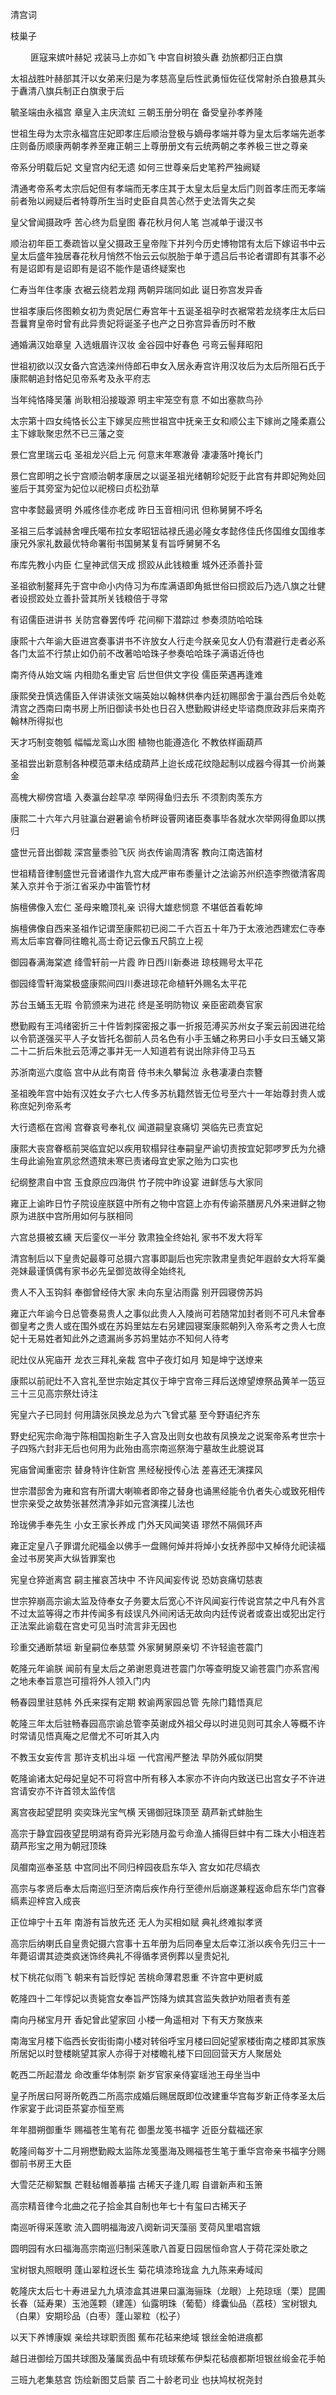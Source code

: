 <!-- { "loadSidebar": true } -->

清宫词

枝巢子

　　
匪寇来嫔叶赫妃  戎装马上亦如飞  中宫自树狼头纛  劲旅都归正白旗

太祖战胜叶赫部其汗以女弟来归是为孝慈高皇后性武勇恒佐征伐常射杀白狼悬其头于纛清八旗兵制正白旗隶于后

毓圣端由永福宫  章皇入主庆流虹  三朝玉册分明在  备受皇孙孝养隆

世祖生母为太宗永福宫庄妃即孝庄后顺治登极与嫡母孝端并尊为皇太后孝端先逝孝庄则备历顺康两朝孝养至雍正朝三上尊册册文有云统两朝之孝养极三世之尊亲

帝系分明载后妃  文皇宫内纪无遗  如何三世尊亲后史笔矜严独阙疑

清通考帝系考太宗后妃但有孝端而无孝庄其于太皇太后皇太后门则首孝庄而无孝端前者殆以阙疑后者特尊所生当时史臣自具苦心然于史法胥失之矣

皇父曾闻摄政呼  苦心终为启皇图  春花秋月何人笔  岂减单于谩汉书

顺治初年臣工奏疏皆以皇父摄政王皇帝陛下并列今历史博物馆有太后下嫁诏书中云皇太后盛年独居春花秋月悄然不怡云云似脱胎于单于遗吕后书论者谓即有其事不必有是诏即有是诏即有是诏不能作是语终疑案也

仁寿当年住孝康  衣裾云绕若龙翔  两朝异瑞同如此  诞日弥宫发异香

世祖孝康后佟图赖女初为贵妃居仁寿宫年十五诞圣祖孕时衣裾常若龙绕孝庄太后曰吾曩育皇帝时曾有此异贵妃将诞圣子也产之日弥宫异香历时不散

通婚满汉始章皇  入选蛾眉许汉妆  金谷园中好春色  弓弯云髻拜昭阳

世祖初欲以汉女备六宫选滦州侍郎石申女入居永寿宫许用汉妆后为太后所阻石氏于康熙朝追封恪妃见帝系考及永平府志

当年纯恪降吴藩  尚耿相沿接璇源  明主牢笼空有意  不如出塞款鸟孙

太宗第十四女纯恪长公主下嫁吴应熊世祖宫中抚亲王女和顺公主下嫁尚之隆柔嘉公主下嫁耿聚忠然不已三藩之变

景仁宫里瑞云屯  圣祖龙兴启上元  何意末年寒澈骨  凄凄落叶掩长门

景仁宫即明之长宁宫顺治朝孝康居之以诞圣祖光绪朝珍妃贬于此宫有井即妃殉处回鉴后于其旁室为妃位以祀榜曰贞松劲草

宫中孝懿最贤明  外戚佟佳亦老成  昨日玉音相问讯  但称舅舅不呼名

圣祖三后孝诚赫舍哩氏噶布拉女孝昭钮祜禄氏遏必隆女孝懿佟佳氏佟国维女国维孝康兄外家礼数最优特命署衔书国舅某复有旨呼舅舅不名

布库先教小内臣  仁皇神武信天成  掼跤从此钱粮重  城外还添善扑营

圣祖欲制鳌拜先于宫中命小内侍习为布库满语即角抵世俗曰掼跤后乃选八旗之壮健者设掼跤处立善扑营其所关钱粮倍于寻常

有诏儒臣进讲书  关防宫眷罢传呼  花间柳下潜踪过  参奏须防哈哈珠

康熙十六年谕大臣进宫奏事讲书不许放女人行走今朕亲见女人仍有潜避行走者必系各门太监不行禁止如仍前不改著哈哈珠子参奏哈哈珠子满语近侍也

南齐侍从始文端  内相勋名重史官  后世但供文字役  儒臣荣遇再逢难

康熙癸丑慎选儒臣入伴讲读张文端英始以翰林供奉内廷初赐邸舍于瀛台西后令处乾清宫之西南曰南书房上所旧御读书处也日召入懋勤殿讲经史毕谘商庶政非后来南齐翰林所得拟也

天才巧制变匏瓠  幅幅龙鸾山水图  植物也能遵造化  不教依样画葫芦

圣祖尝出新意制各种模范罩未结成葫芦上迨长成花纹隐起制以成器今得其一价尚兼金

高槐大柳傍宫墙  入奏瀛台趁早凉  举网得鱼归去乐  不须割肉羡东方

康熙二十六年六月驻瀛台避暑谕令桥畔设罾网诸臣奏事毕各就水次举网得鱼即以携归

盛世元音出御裁  深宫量黍验飞灰  尚衣传谕周清客  教向江南选笛材

世祖精音律制盛世元音诸谱作九宫大成严审布黍量计之法谕苏州织造李煦徵清客周某入京并令于浙江省采办中笛管竹材

旃檀佛像入宏仁  圣母来瞻顶礼亲  识得大雄悲悯意  不堪低首看乾坤

旃檀佛像自西来圣祖作记谓至康熙初已阅二千六百五十年乃于太液池西建宏仁寺奉焉太后率宫眷同往瞻礼高士奇记云像五尺鹄立上视

御园春满海棠遮  绛雪轩前一片霞  昨日西川新奏进  琼枝赐号太平花

御园绛雪轩海棠极盛康熙间四川奏进琼花命植轩外赐名太平花

苏台玉蛹玉无瑕  令箭颁来为进花  终是圣明防物议  亲臣密疏奏官家

懋勤殿有王鸿绪密折三十件皆刺探密报之事一折报范溥买苏州女子案云前因进花给以令箭遂强买平人子女皆托名御前人员名色有小手玉蛹之称男曰小手女曰玉蛹又第二十二折后朱批云范溥之事并无一人知道若有说出除非侍卫马五

苏浙南巡六度临  宫中从此有南音  侍书未久攀髯泣  永巷凄凄白柰簪

圣祖晚年宫中始有汉姓女子六七人传多苏杭籍然皆无位号至六十一年始尊封贵人或称庶妃列帝系考

大行遗柩在宫闱  宫眷哀号奉礼仪  闻道嗣皇哀痛切  哭临先已责宜妃

康熙大丧宫眷柩前哭临宜妃以疾用软榻舁往奉嗣皇严谕切责按宜妃郭啰罗氏为允禟生母此谕殆宣夙忿然遗殡未寒已责诸母宜史家之贻为口实也

纪纲整肃自中宫  玉食原应四海供  竹子院中昨设宴  进鲜恁与大家同

雍正上谕昨日竹子院设座朕筵中所有之物中宫筵上亦有传谕茶膳房凡外来进鲜之物原为进朕中宫所用如何与朕相同

六宫总摄被玄纁  天后銮仪一半分  敦肃独全终始礼  家书不发大将军

清宫制后以下皇贵妃最尊可总摄六宫事即副后也宪宗敦肃皇贵妃年遐龄女大将军羹尧妹最谨慎偶有家书必先呈御览故得全始终礼

贵人不入玉钩斜  奉御曾经侍大家  未向东皇沾雨露  别开园寝傍苏妈

雍正六年谕今日总管奏易贵人之事似此贵人入陵尚可若随常加封者则不可凡未曾奉御皇考之贵人或在围外或在苏妈里姑左右另建园寝案康熙朝列入帝系考之贵人七庶妃十无易姓者知此外之遗漏尚多苏妈里姑亦不知何人待考

祀灶仪从宪庙开  龙衣三拜礼亲裁  宫中子夜灯如月  知是坤宁送燎来

康熙以前祀灶不入宫礼至世宗始定其仪于坤宁宫帝三拜后送燎望燎祭品黄羊一笾豆三十三见高宗祭灶诗注

宪皇六子已同封  何用譸张凤换龙总为六飞曾式墓  至今野语纪齐东

野史纪宪宗命海宁陈相国抱新生子入宫及出则女也故有凤换龙之说案帝系考世宗十子四殇六封非无后也何用为此殆由高宗南巡祭海宁墓故生此臆说耳

宪庙曾闻重密宗  替身特许住新宫  黑经秘授传心法  差喜还无演揲风

世宗潜邸舍为雍和宫有所谓大喇嘛者即帝之替身也诵黑经能令仇者失心或致死相传世宗亲受之故势张甚然清净非如元宫演揲儿法也

玲珑佛手奉先生  小女王家长养成  门外天风闻笑语  璆然不隔佩环声

雍正定皇八子罪谓允祀福金以佛手一盘赐何焯并将焯小女抚养邸中又棹侍允祀读福金过书房笑声大纵皆罪案也

宪皇仓猝逝离宫  嗣主摧哀苫块中  不许风闻妄传说  恐妨哀痛切慈衷

世宗猝崩高宗谕太监及侍奉女子务要太后宽心不许风闻妄行传说宫禁之中凡有外言不过太监等得之市井传闻多有歧误凡外间闲话无故向内廷传说者或查出或犯出定行正法案此谕载在宫史可见当时流言非无因也

珍重交通断禁垣  新皇嗣位奉慈萱  外家舅舅原亲切  不许轻逾苍震门

乾隆元年谕朕  闻前有皇太后之弟谢恩竟进苍震门尔等查明旋又谕苍震门亦系宫闱之地未奉旨意岂可擅将外人领入门内

畅春园里驻慈帏  外氏来探有定期  敕谕两家园总管  先除门籍悟真尼

乾隆三年太后驻畅春园高宗谕总管李英谢成外祖父母以时进见则可其余人等概不许时常请见悟真庵之尼僧尤不可听其入内

不教玉女妄传言  那许支机出斗垣  一代宫闱严整法  早防外戚似阴樊

乾隆谕诸太妃母妃皇妃不可将宫中所有移入本家亦不许向内致送已出宫女子不许进宫请安亦不许首领太监传信

离宫夜起望昆明  奕奕珠光宝气横  天锡御冠珠顶至  葫芦新式蚌胎生

高宗于静宜园夜望昆明湖有奇异光彩随月盈亏命渔人捕得巨蚌中有二珠大小相连若葫芦形宝之用为朝冠顶珠

凤艒南巡奉圣慈  中宫同出不同归梓园夜启东华入  宫女如花尽缟衣

高宗与孝贤后奉太后南巡归至济南后疾作舟行至德州后崩遂兼程返命启东华门宫眷缟素迎梓宫入成丧

正位坤宁十五年  南游有旨放先还  无人为买相如赋  典礼终难拟孝贤

高宗后纳喇氏自皇贵妃摄六宫事十五年册为后同奉皇太后幸江浙以疾令先归三十一年薨诏谓其迹类疯迷饰终典礼不得循孝贤例葬以皇贵妃礼

杖下桃花似雨飞  朝来有旨贬惇妃  苦桃命薄君恩重  不许宫中更树威

乾隆四十二年惇妃以责毙宫女奉旨严饬降为嫔其宫监失救护劝阻者责有差

南向丹梯宝月开  香妃曾此望家回  小楼一角遥相对  下有天方聚族来

南海宝月楼下临西长安街街南小楼对转俗呼宝月楼曰回妃望家楼街南之楼即其家族所居妃以时登楼眺望其家人亦得于对楼瞻礼楼下曰回回营天方人聚居处

乾西二所起潜龙  命改重华体制崇  新岁官家亲侍宴瑶池王母坐当中

皇子所居曰阿哥所乾西二所高宗成婚后赐居既即位改建重华宫每岁新正侍孝圣太后作家宴于此词臣茶宴亦恒至焉

年年腊朔御重华  赐福苍生笔有花  御墨龙笺书福字  近臣分载福还家

乾隆间每岁十二月朔懋勤殿太监陈龙笺墨海及赐福苍生笔于重华宫帝亲书福字分赐御前书房王大臣

大雪茫茫柳絮飘  芒鞋毡帽善摹描  古稀天子逢几暇  自谱新声和玉箫

高宗精音律今北曲之花子拾金其自制也年七十有玺曰古稀天子

南巡听得采莲歌  流入圆明福海波八阕新词天藻丽  芰荷风里唱宫娥

圆明园有水曰福海高宗南巡归制采莲歌八首夏日园居恒命宫人于荷花深处歌之

宝树银丸照眼明  蓬山翠粒迓长生  菊花填漆玲珑盒  九九陈来寿域闳

乾隆庆太后七十寿进呈九九填漆盒其进果曰瀛海骊珠（龙眼）上苑琼瑶（栗）昆圃长春（延寿果）玉池莲颗（建莲）仙露明珠（葡萄）绛囊仙品（荔枝）宝树银丸（白果）安期珍品（白枣）蓬山翠粒（松子）

以天下养博康娱  亲绘共球职贡图  蕉布花毡来绝域  银丝金帕进痕都

越日进御绘万国共球图及藩属贡品中有琉球蕉布伊梨花毡痕都斯坦银丝缎金花手帕

三班九老集慈宫  饬绘新图艾启蒙  百二十龄老司业  也扶鸠杖祝尧封

